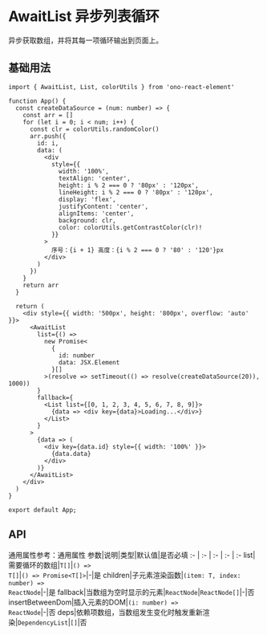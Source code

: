 # AwaitList 异步列表循环
异步获取数组，并将其每一项循环输出到页面上。

## 基础用法
```tsx
import { AwaitList, List, colorUtils } from 'ono-react-element'

function App() {
  const createDataSource = (num: number) => {
    const arr = []
    for (let i = 0; i < num; i++) {
      const clr = colorUtils.randomColor()
      arr.push({
        id: i,
        data: (
          <div
            style={{
              width: '100%',
              textAlign: 'center',
              height: i % 2 === 0 ? '80px' : '120px',
              lineHeight: i % 2 === 0 ? '80px' : '120px',
              display: 'flex',
              justifyContent: 'center',
              alignItems: 'center',
              background: clr,
              color: colorUtils.getContrastColor(clr)!
            }}
          >
            序号：{i + 1} 高度：{i % 2 === 0 ? '80' : '120'}px
          </div>
        )
      })
    }
    return arr
  }

  return (
    <div style={{ width: '500px', height: '800px', overflow: 'auto' }}>
      <AwaitList
        list={() =>
          new Promise<
            {
              id: number
              data: JSX.Element
            }[]
          >(resolve => setTimeout(() => resolve(createDataSource(20)), 1000))
        }
        fallback={
          <List list={[0, 1, 2, 3, 4, 5, 6, 7, 8, 9]}>
            {data => <div key={data}>Loading...</div>}
          </List>
        }
      >
        {data => (
          <div key={data.id} style={{ width: '100%' }}>
            {data.data}
          </div>
        )}
      </AwaitList>
    </div>
  )
}

export default App;
```

## API
通用属性参考：通用属性
参数|说明|类型|默认值|是否必填
:- | :- | :- | :- | :-
list|需要循环的数组|<code>T[]</code>\|<code>() => T[]</code>\|<code>() => Promise\<T[]></code>|-|是
children|子元素渲染函数|<code>(item: T, index: number) => ReactNode</code>|-|是
fallback|当数组为空时显示的元素|<code>ReactNode</code>\|<code>ReactNode[]</code>|-|否
insertBetweenDom|插入元素的DOM|<code>(i: number) => ReactNode</code>|-|否
deps|依赖项数组，当数组发生变化时触发重新渲染|<code>DependencyList</code>|<code>[]</code>|否
